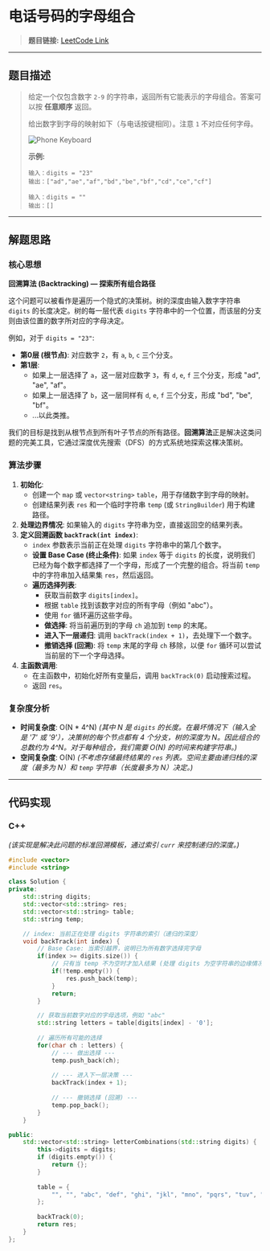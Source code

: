 # 电话号码的字母组合

> **题目链接:** [LeetCode Link](https://leetcode.cn/problems/letter-combinations-of-a-phone-number/)

---

## 题目描述

> 给定一个仅包含数字 `2-9` 的字符串，返回所有它能表示的字母组合。答案可以按 **任意顺序** 返回。
>
> 给出数字到字母的映射如下（与电话按键相同）。注意 `1` 不对应任何字母。
>
> ![Phone Keyboard](https://assets.leetcode.com/uploads/2022/03/15/1200px-telephone-keypad2.svg.png)
>
> **示例:**
> ```
> 输入：digits = "23"
> 输出：["ad","ae","af","bd","be","bf","cd","ce","cf"]
> ```
>
> ```
> 输入：digits = ""
> 输出：[]
> ```

---

## 解题思路

### 核心思想
**回溯算法 (Backtracking) — 探索所有组合路径**

这个问题可以被看作是遍历一个隐式的决策树。树的深度由输入数字字符串 `digits` 的长度决定。树的每一层代表 `digits` 字符串中的一个位置，而该层的分支则由该位置的数字所对应的字母决定。

例如，对于 `digits = "23"`:
- **第0层 (根节点)**: 对应数字 `2`，有 `a`, `b`, `c` 三个分支。
- **第1层**:
  - 如果上一层选择了 `a`，这一层对应数字 `3`，有 `d`, `e`, `f` 三个分支，形成 "ad", "ae", "af"。
  - 如果上一层选择了 `b`，这一层同样有 `d`, `e`, `f` 三个分支，形成 "bd", "be", "bf"。
  - ...以此类推。

我们的目标是找到从根节点到所有叶子节点的所有路径。**回溯算法**正是解决这类问题的完美工具，它通过深度优先搜索（DFS）的方式系统地探索这棵决策树。

### 算法步骤
1.  **初始化**:
    *   创建一个 `map` 或 `vector<string>` `table`，用于存储数字到字母的映射。
    *   创建结果列表 `res` 和一个临时字符串 `temp` (或 `StringBuilder`) 用于构建路径。
2.  **处理边界情况**: 如果输入的 `digits` 字符串为空，直接返回空的结果列表。
3.  **定义回溯函数 `backTrack(int index)`**:
    *   `index` 参数表示当前正在处理 `digits` 字符串中的第几个数字。
    *   **设置 Base Case (终止条件)**: 如果 `index` 等于 `digits` 的长度，说明我们已经为每个数字都选择了一个字母，形成了一个完整的组合。将当前 `temp` 中的字符串加入结果集 `res`，然后返回。
    *   **遍历选择列表**:
        *   获取当前数字 `digits[index]`。
        *   根据 `table` 找到该数字对应的所有字母（例如 "abc"）。
        *   使用 `for` 循环遍历这些字母。
        *   **做选择**: 将当前遍历到的字母 `ch` 追加到 `temp` 的末尾。
        *   **进入下一层递归**: 调用 `backTrack(index + 1)`，去处理下一个数字。
        *   **撤销选择 (回溯)**: 将 `temp` 末尾的字母 `ch` 移除，以便 `for` 循环可以尝试当前层的下一个字母选择。
4.  **主函数调用**:
    *   在主函数中，初始化好所有变量后，调用 `backTrack(0)` 启动搜索过程。
    *   返回 `res`。

### 复杂度分析
- **时间复杂度**: O(N * 4^N)
  *(其中 N 是 `digits` 的长度。在最坏情况下（输入全是 '7' 或 '9'），决策树的每个节点都有 4 个分支，树的深度为 N。因此组合的总数约为 4^N。对于每种组合，我们需要 O(N) 的时间来构建字符串。)*
- **空间复杂度**: O(N)
  *(不考虑存储最终结果的 `res` 列表。空间主要由递归栈的深度（最多为 N）和 `temp` 字符串（长度最多为 N）决定。)*

---

## 代码实现

### C++
*(该实现是解决此问题的标准回溯模板，通过索引 `curr` 来控制递归的深度。)*
```cpp
#include <vector>
#include <string>

class Solution {
private:
    std::string digits;
    std::vector<std::string> res;
    std::vector<std::string> table;
    std::string temp;

    // index: 当前正在处理 digits 字符串的索引（递归的深度）
    void backTrack(int index) {
        // Base Case: 当索引越界，说明已为所有数字选择完字母
        if(index >= digits.size()) {
            // 只有当 temp 不为空时才加入结果 (处理 digits 为空字符串的边缘情况)
            if(!temp.empty()) {
                res.push_back(temp);
            }
            return;
        }

        // 获取当前数字对应的字母选项，例如 "abc"
        std::string letters = table[digits[index] - '0'];
        
        // 遍历所有可能的选择
        for(char ch : letters) {
            // --- 做出选择 ---
            temp.push_back(ch);
            
            // --- 进入下一层决策 ---
            backTrack(index + 1);
            
            // --- 撤销选择 (回溯) ---
            temp.pop_back();
        }
    }

public:
    std::vector<std::string> letterCombinations(std::string digits) {
        this->digits = digits;
        if (digits.empty()) {
            return {};
        }
        
        table = {
            "", "", "abc", "def", "ghi", "jkl", "mno", "pqrs", "tuv", "wxyz"
        };
        
        backTrack(0);
        return res;
    }
};
```